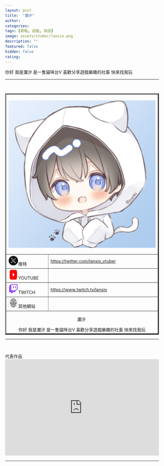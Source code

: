 ```yaml
---
layout: post
title:  "瀾汐"
author: 
categories: 
tags: [歌唱, 遊戲, 談話]
image: assets/vtuber/lansio.png
description: ""
featured: false
hidden: false
rating: 
---
```

你好 我是瀾汐 是一隻貓咪台V 喜歡分享遊戲樂趣的社畜 快來找我玩
<hr />
<p>&nbsp;</p>

<table style="border-collapse: collapse; width: 512; " border="3">
<tbody>
<tr style="height: 517px;">
<td style="width: 47.5125%; height: 517px;" colspan="2"><img src="../assets/vtuber/lansio.png" style="display: block; margin-left: auto; margin-right: auto;" /></td>
</tr>
<tr style="height: 24px;">
<td style="width: 14.2515%; height: 40px;"><img src="../assets/images/twitter.png" alt="" width="32" height="32" />推特</td>
<td style="width: 33.261%; height: 40px;"><a href="https://twitter.com/lansio_vtuber">https://twitter.com/lansio_vtuber</a></td>
</tr>
<tr style="height: 39px;">
<td style="width: 14.2515%; height: 40px;"><img src="../assets/images/youtube.png" alt="" width="32" height="32" />YOUTUBE</td>
<td style="width: 33.261%; height: 40px;">&nbsp;</td>
</tr>
<tr style="height: 39px;">
<td style="width: 14.2515%; height: 40px;"><img src="../assets/images/twitch.png" alt="" width="32" height="32" />TWITCH</td>
<td style="width: 33.261%; height: 40px;"><a href="https://www.twitch.tv/lansio">https://www.twitch.tv/lansio </a></td>
</tr>
<tr style="height: 22px;">
<td style="width: 14.2515%; height: 40px;"><img src="../assets/images/www.png" alt="" width="32" height="32" />其他網站</td>
<td style="width: 33.261%; height: 40px;">&nbsp;</td>
</tr>
<tr>
<td style="width: 47.5125%; text-align: center;" colspan="2">
  <p>瀾汐&nbsp;</p>

<div>你好 我是瀾汐 是一隻貓咪台V 喜歡分享遊戲樂趣的社畜 快來找我玩</div>

</td>
</tr>
</tbody>
</table>

<hr />
<p>&nbsp;</p>
代表作品
<iframe style="width:100%;" height="315" src="https://www.youtube.com/embed/M5tapIEkMrs?rel=0&showinfo=0" frameborder="0" allowfullscreen></iframe>
<hr />
<p>&nbsp;</p>

